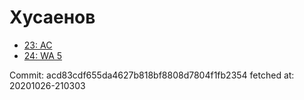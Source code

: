 # Хусаенов
- [23: AC](23.md)
- [24: WA 5](24.md)

Commit: acd83cdf655da4627b818bf8808d7804f1fb2354
 fetched at: 20201026-210303
